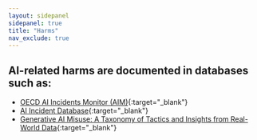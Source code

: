 ```yaml
---
layout: sidepanel
sidepanel: true
title: "Harms"
nav_exclude: true
---
```


## AI-related harms are documented in databases such as:
- [OECD AI Incidents Monitor (AIM)](https://oecd.ai/en/incidents?search_terms=%5B%5D&and_condition=false&from_date=2014-01-01&to_date=2024-07-05&properties_config=%7B%22principles%22:%5B%5D,%22industries%22:%5B%5D,%22harm_types%22:%5B%5D,%22harm_levels%22:%5B%5D,%22harmed_entities%22:%5B%5D%7D&only_threats=false&order_by=date&num_results=20){:target="_blank"}<!-- tag:database -->
- [AI Incident Database](https://incidentdatabase.ai/){:target="_blank"}<!-- tag:database -->
- [Generative AI Misuse: A Taxonomy of Tactics and Insights from Real-World Data](https://arxiv.org/pdf/2406.13843){:target="_blank"}